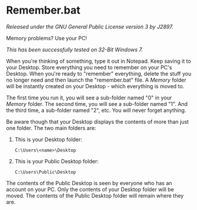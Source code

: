 Remember.bat
============
*Released under the GNU General Public License version 3 by J2897.*

Memory problems? Use your PC!

*This has been successfully tested on 32-Bit Windows 7.*

When you're thinking of something, type it out in Notepad. Keep saving it to your Desktop. Store everything you need to remember on your PC's Desktop. When you're ready to "remember" everything, delete the stuff you no longer need and then launch the "remember.bat" file. A *Memory* folder will be instantly created on your Desktop - which everything is moved to.

The first time you run it, you will see a sub-folder named "0" in your *Memory* folder. The second time, you will see a sub-folder named "1". And the third time, a sub-folder named "2", etc. You will never forget anything.

Be aware though that your Desktop displays the contents of more than just one folder. The two main folders are:

1.	This is your Desktop folder:

		C:\Users\<name>\Desktop

2.	This is your Public Desktop folder:

		C:\Users\Public\Desktop

The contents of the Public Desktop is seen by everyone who has an account on your PC. Only the contents of your <name> Desktop folder will be moved. The contents of the Public Desktop folder will remain where they are.
